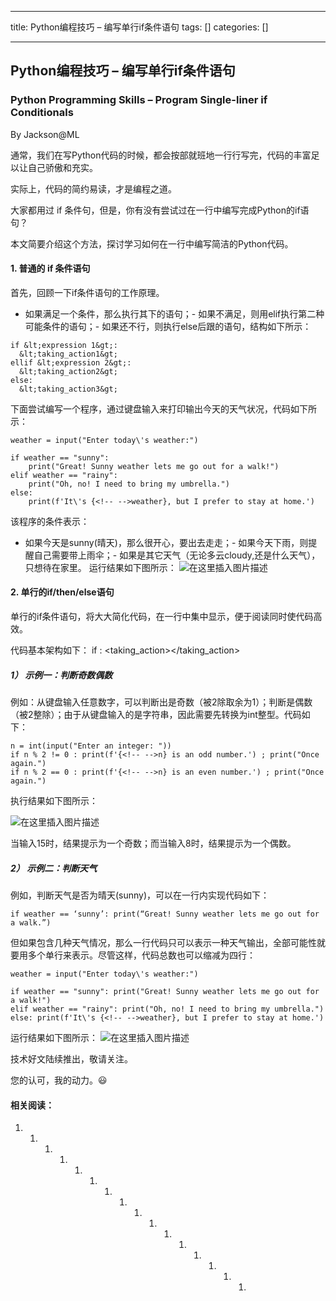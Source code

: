 
--- 
title:  Python编程技巧 – 编写单行if条件语句 
tags: []
categories: [] 

---
## Python编程技巧 – 编写单行if条件语句

### Python Programming Skills – Program Single-liner if Conditionals

By Jackson@ML

通常，我们在写Python代码的时候，都会按部就班地一行行写完，代码的丰富足以让自己骄傲和充实。

>  
 实际上，代码的简约易读，才是编程之道。 


大家都用过 if 条件句，但是，你有没有尝试过在一行中编写完成Python的if语句？

本文简要介绍这个方法，探讨学习如何在一行中编写简洁的Python代码。

#### 1. 普通的 if 条件语句

首先，回顾一下if条件语句的工作原理。
- 如果满足一个条件，那么执行其下的语句；- 如果不满足，则用elif执行第二种可能条件的语句；- 如果还不行，则执行else后跟的语句，结构如下所示：
```
if &lt;expression 1&gt;:
  &lt;taking_action1&gt;
ellif &lt;expression 2&gt;:
  &lt;taking_action2&gt;
else:
  &lt;taking_action3&gt;

```

下面尝试编写一个程序，通过键盘输入来打印输出今天的天气状况，代码如下所示：

```
weather = input("Enter today\'s weather:")

if weather == "sunny":
    print("Great! Sunny weather lets me go out for a walk!")
elif weather == "rainy":
    print("Oh, no! I need to bring my umbrella.")
else:
    print(f'It\'s {<!-- -->weather}, but I prefer to stay at home.')    

```

该程序的条件表示：
- 如果今天是sunny(晴天)，那么很开心，要出去走走；- 如果今天下雨，则提醒自己需要带上雨伞；- 如果是其它天气（无论多云cloudy,还是什么天气），只想待在家里。
运行结果如下图所示： <img src="https://img-blog.csdnimg.cn/direct/2fba6cb4e4b24c6cb07934818ee2a20f.png" alt="在这里插入图片描述">

#### 2. 单行的if/then/else语句

单行的if条件语句，将大大简化代码，在一行中集中显示，便于阅读同时使代码高效。

代码基本架构如下： if : &lt;taking_action&gt;&lt;/taking_action&gt;

##### 1） 示例一：判断奇数偶数

例如：从键盘输入任意数字，可以判断出是奇数（被2除取余为1）；判断是偶数（被2整除）；由于从键盘输入的是字符串，因此需要先转换为int整型。代码如下：

```
n = int(input("Enter an integer: "))
if n % 2 != 0 : print(f'{<!-- -->n} is an odd number.') ; print("Once again.")
if n % 2 == 0 : print(f'{<!-- -->n} is an even number.') ; print("Once again.")

```

执行结果如下图所示：

<img src="https://img-blog.csdnimg.cn/direct/87a8869302c643a5bfd4621add4245e2.png" alt="在这里插入图片描述">

当输入15时，结果提示为一个奇数；而当输入8时，结果提示为一个偶数。

##### 2） 示例二：判断天气

例如，判断天气是否为晴天(sunny)，可以在一行内实现代码如下：

```
if weather == ‘sunny’: print(“Great! Sunny weather lets me go out for a walk.”)

```

但如果包含几种天气情况，那么一行代码只可以表示一种天气输出，全部可能性就要用多个单行来表示。尽管这样，代码总数也可以缩减为四行：

```
weather = input("Enter today\'s weather:")

if weather == "sunny": print("Great! Sunny weather lets me go out for a walk!")
elif weather == "rainy": print("Oh, no! I need to bring my umbrella.")
else: print(f'It\'s {<!-- -->weather}, but I prefer to stay at home.')   

```

运行结果如下图所示： <img src="https://img-blog.csdnimg.cn/direct/b57989438f464805b891eb7fe87bcc8a.png" alt="在这里插入图片描述">

技术好文陆续推出，敬请关注。

您的认可，我的动力。😃

#### 相关阅读：
1. 1. 1. 1. 1. 1. 1. 1. 1. 1. 1. 1. 1. 1. 1. 1. 